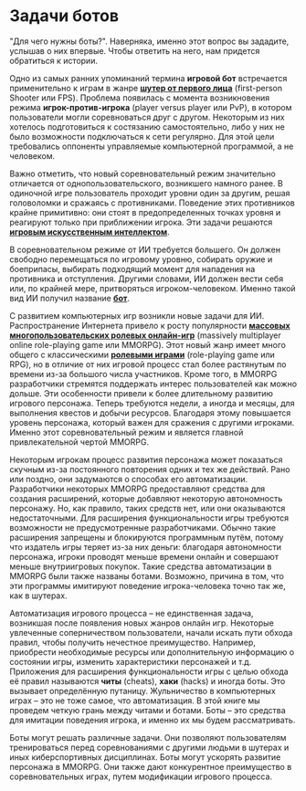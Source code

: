 # Задачи ботов

"Для чего нужны боты?". Наверняка, именно этот вопрос вы зададите, услышав о них впервые. Чтобы ответить на него, нам придется обратиться к истории.

Одно из самых ранних упоминаний термина **игровой бот** встречается применительно к играм в жанре [**шутер от первого лица**](https://ru.wikipedia.org/wiki/Шутер_от_первого_лица) (first-person Shooter или FPS). Проблема появилась с момента возникновения режима **игрок-против-игрока** (player versus player или PvP), в котором пользователи могли соревноваться друг с другом. Некоторым из них хотелось подготовиться к состязанию самостоятельно, либо у них не было возможности подключаться к сети регулярно. Для этой цели требовались оппоненты управляемые компьютерной программой, а не человеком.

Важно отметить, что новый соревновательный режим значительно отличается от однопользовательского, возникшего намного ранее. В одиночной игре пользователь проходит уровни один за другим, решая головоломки и сражаясь с противниками. Поведение этих противников крайне примитивно: они стоят в предопределенных точках уровня и реагируют только при приближении игрока. Эти задачи решаются [**игровым искусственным интеллектом**](https://ru.wikipedia.org/wiki/Игровой_искусственный_интеллект).

В соревновательном режиме от ИИ требуется большего. Он должен свободно перемещаться по игровому уровню, собирать оружие и боеприпасы, выбирать подходящий момент для нападения на противника и отступления. Другими словами, ИИ должен вести себя или, по крайней мере, притворяться игроком-человеком. Именно такой вид ИИ получил название [**бот**](https://ru.wikipedia.org/wiki/Бот_(компьютерные_игры)).

С развитием компьютерных игр возникли новые задачи для ИИ. Распространение Интернета привело к росту популярности [**массовых многопользовательских ролевых онлайн-игр**](https://ru.wikipedia.org/wiki/Массовая_многопользовательская_ролевая_онлайн-игра) (massively multiplayer online role-playing game или MMORPG). Этот новый жанр имеет много общего с классическими [**ролевыми играми**](https://ru.wikipedia.org/wiki/Компьютерная_ролевая_игра) (role-playing game или RPG), но в отличие от них игровой процесс стал более растянутым по времени из-за большого числа участников. Кроме того, в MMORPG разработчики стремятся поддержать интерес пользователей как можно дольше. Эти особенности привели к более длительному развитию игрового персонажа. Теперь требуются недели, а иногда и месяцы, для выполнения квестов и добычи ресурсов. Благодаря этому повышается уровень персонажа, который важен для сражения с другими игроками. Именно этот соревновательный режим и является главной привлекательной чертой MMORPG.

Некоторым игрокам процесс развития персонажа может показаться скучным из-за постоянного повторения одних и тех же действий. Рано или поздно, они задумаются о способах его автоматизации. Разработчики некоторых MMORPG предоставляют средства для создания расширений, которые добавляют некоторую автономность персонажу. Но, как правило, таких средств нет, или они оказываются недостаточными. Для расширения функциональности игры требуются возможности не предусмотренные разработчиками. Обычно такие расширения запрещены и блокируются программным путём, потому что издатель игры теряет из-за них деньги: благодаря автономности персонажа, игроки проводят меньше времени онлайн и совершают меньше внутриигровых покупок. Такие средства автоматизации в MMORPG были также названы ботами. Возможно, причина в том, что эти программы имитируют поведение игрока-человека точно так же, как в шутерах.

Автоматизация игрового процесса – не единственная задача, возникшая после появления новых жанров онлайн игр. Некоторые увлеченные соперничеством пользователи, начали искать пути обхода правил, чтобы получить нечестное преимущество. Например, приобрести необходимые ресурсы или дополнительную информацию о состоянии игры, изменить характеристики персонажей и т.д. Приложения для расширения функциональности игры с целью обхода её правил называются **читы** (cheats), **хаки** (hacks) и иногда боты. Это вызывает определённую путаницу. Жульничество в компьютерных играх – это не тоже самое, что автоматизация. В этой книге мы проведем четкую грань между читами и ботами. Боты – это средства для имитации поведения игрока, и именно их мы будем рассматривать.

Боты могут решать различные задачи. Они позволяют пользователям тренироваться перед соревнованиями с другими людьми в шутерах и иных киберспортивных дисциплинах. Боты могут ускорять развитие персонажа в MMORPG. Они также дают конкурентное преимущество в соревновательных играх, путем модификации игрового процесса.
